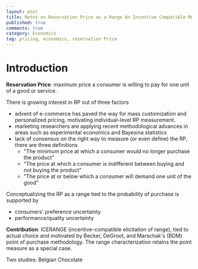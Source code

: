 ```yaml
---
layout: post
title: Notes on Reservation Price as a Range An Incentive Compatible Measurement Approach
published: true
comments: true
category: Economics
tag: pricing, economics, reservation Price
---
```



# Introduction

**Reservation Price**: maximum price a consumer is willing to pay for one unit of a good or service.

There is growing interest in RP out of three factors

- advent of e-commerce has paved the way for mass customization and personalized pricing, motivating individual-level RP measurement.
- marketing researchers are applying recent methodological advances in areas such as experimental economics and Bayesina statistics
- lack of consensus on the right way to measure (or even define) the RP, there are three definitions
	- "The minimum price at which a consumer would no longer purchase the product"	
	- "The price at which a consumer is indifferent between buying and not buying the product"
	- "The price at or below which a consumer will demand one unit of the good"

Conceptualizing the RP as a range tied to the probability of purchase is supported by

- consumers' preference uncertainty
- performance/quality uncertainty

**Contribution**: ICERANGE (incentive-compatible elicitation of range), tied to actual choice and motivated by Becker, DeGroot, and Marschak's (BDM) point of purchase methodology. The range characterization retains the point measure as a special case.

Two studies: Belgian Chocolate